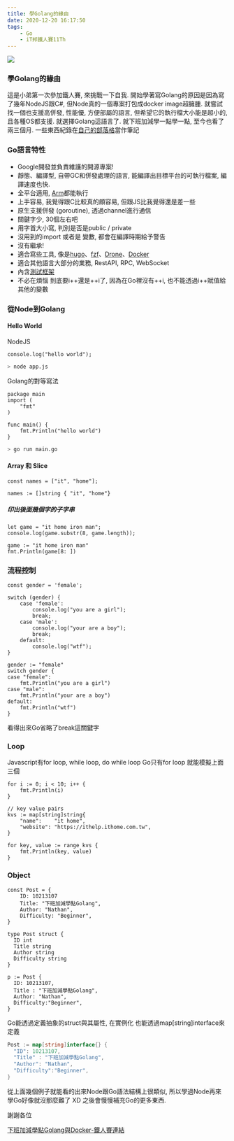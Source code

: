 ```yaml
---
title: 學Golang的緣由
date: 2020-12-20 16:17:50
tags:
    - Go
    - iT邦鐵人賽11Th
---
```

![](https://i.imgur.com/DNWjAse.gif)
### 學Golang的緣由
這是小弟第一次參加鐵人賽, 來挑戰一下自我.
開始學著寫Golang的原因是因為寫了幾年NodeJS跟C#, 
但Node真的一個專案打包成docker image超臃腫.
就嘗試找一個也支援高併發, 性能優, 方便部屬的語言, 
但希望它的執行檔大小能是超小的, 且各種OS都支援.
就選擇Golang這語言了.
就下班加減學一點學一點, 至今也看了兩三個月.
一些東西紀錄在[自己的部落格](https://tedmax100.github.io/)當作筆記


### Go語言特性
- Google開發並負責維護的開源專案!
-  靜態、編譯型, 自帶GC和併發處理的語言, 能編譯出目標平台的可執行檔案, 編譯速度也快.
-  全平台適用, [Arm](https://github.com/golang/go/wiki/GoArm?fbclid=IwAR0Hz1xEpTuLCVoxJhSGY_rRj0ivwITuQr6cezd8elYMeLJu7-P4mSIiY5E)都能執行
-  上手容易, 我覺得跟C比較真的頗容易,  但跟JS比我覺得還是差一些
-  原生支援併發 (goroutine), 透過channel進行通信
-  關鍵字少, 30個左右吧
-  用字首大小寫, 判別是否是public / private
-  沒用到的import 或者是 變數, 都會在編譯時期給予警告
-  沒有繼承!
- 適合寫些工具, 像是[hugo](https://gohugo.io/)、[fzf](https://github.com/junegunn/fzf)、[Drone](https://github.com/drone/drone)、[Docker](https://github.com/docker)
- 適合其他語言大部分的業務, RestAPI, RPC, WebSocket
- 內含[測試框架](https://golang.org/pkg/testing/)
- 不必在煩惱 到底要i++還是++i了, 因為在Go裡沒有++i, 也不能透過i++賦值給其他的變數

### 從Node到Golang
#### Hello World 
NodeJS
```javascript=1
console.log("hello world");
```
```bash
> node app.js
```

Golang的對等寫法
```go=1
package main
import (
    "fmt"
)

func main() {
    fmt.Println("hello world")
}
```
```bash
> go run main.go
```

#### Array 和 Slice
```javascript=1
const names = ["it", "home"];
```

```go=1
names := []string { "it", "home"}
```

##### 印出後面幾個字的子字串
```javascript=1
let game = "it home iron man";
console.log(game.substr(8, game.length));
```
```go=1
game := "it home iron man"
fmt.Println(game[8: ])
```

### 流程控制
```javascript=1
const gender = 'female';

switch (gender) {
    case 'female':
        console.log("you are a girl");
        break;
    case 'male':
        console.log("your are a boy");
        break;
    default:
        console.log("wtf");
}
```
```go=1
gender := "female"
switch gender {
case "female":
    fmt.Println("you are a girl")
case "male":
    fmt.Println("your are a boy")
default:
    fmt.Println("wtf")
}
```
看得出來Go省略了break這關鍵字

### Loop
Javascript有for loop, while loop, do while loop
Go只有for loop 就能模擬上面三個
```go=1
for i := 0; i < 10; i++ {
    fmt.Println(i)
}

// key value pairs
kvs := map[string]string{
    "name":    "it home",
    "website": "https://ithelp.ithome.com.tw",
}

for key, value := range kvs {
    fmt.Println(key, value)
}
```

### Object
```javascript=1
const Post = {
    ID: 10213107
    Title: "下班加減學點Golang",
    Author: "Nathan",
    Difficulty: "Beginner",
}
```
```go=1
type Post struct {
  ID int
  Title string
  Author string
  Difficulty string
}

p := Post {
  ID: 10213107,
  Title : "下班加減學點Golang",
  Author: "Nathan",
  Difficulty:"Beginner",
}
```
Go能透過定義抽象的struct與其屬性, 在實例化
也能透過map[string]interface來定義
```go
Post := map[string]interface{} {
  "ID": 10213107,
  "Title" : "下班加減學點Golang",
  "Author": "Nathan",
  "Difficulty":"Beginner",
}
```

從上面幾個例子就能看的出來Node跟Go語法結構上很類似, 
所以學過Node再來學Go好像就沒那麼難了 XD
之後會慢慢補充Go的更多東西. 

謝謝各位

[下班加減學點Golang與Docker-鐵人賽連結](https://ithelp.ithome.com.tw/users/20104930/ironman/2647)
